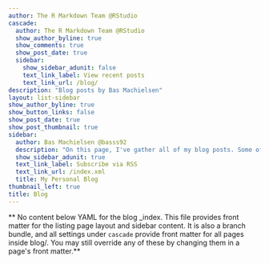 ```yaml
---
author: The R Markdown Team @RStudio
cascade:
  author: The R Markdown Team @RStudio
  show_author_byline: true
  show_comments: true
  show_post_date: true
  sidebar:
    show_sidebar_adunit: false
    text_link_label: View recent posts
    text_link_url: /blog/
description: "Blog posts by Bas Machielsen"
layout: list-sidebar
show_author_byline: true
show_button_links: false
show_post_date: true
show_post_thumbnail: true
sidebar:
  author: Bas Machielsen @basss92
  description: "On this page, I've gather all of my blog posts. Some of them might serve merely as documentation, or as reminders, but others might take a more specific blog character. Subjects range from economics to data science to some of my teaching needs."
  show_sidebar_adunit: true
  text_link_label: Subscribe via RSS
  text_link_url: /index.xml
  title: My Personal Blog
thumbnail_left: true
title: Blog
---
```


** No content below YAML for the blog _index. This file provides front matter for the listing page layout and sidebar content. It is also a branch bundle, and all settings under `cascade` provide front matter for all pages inside blog/. You may still override any of these by changing them in a page's front matter.**
